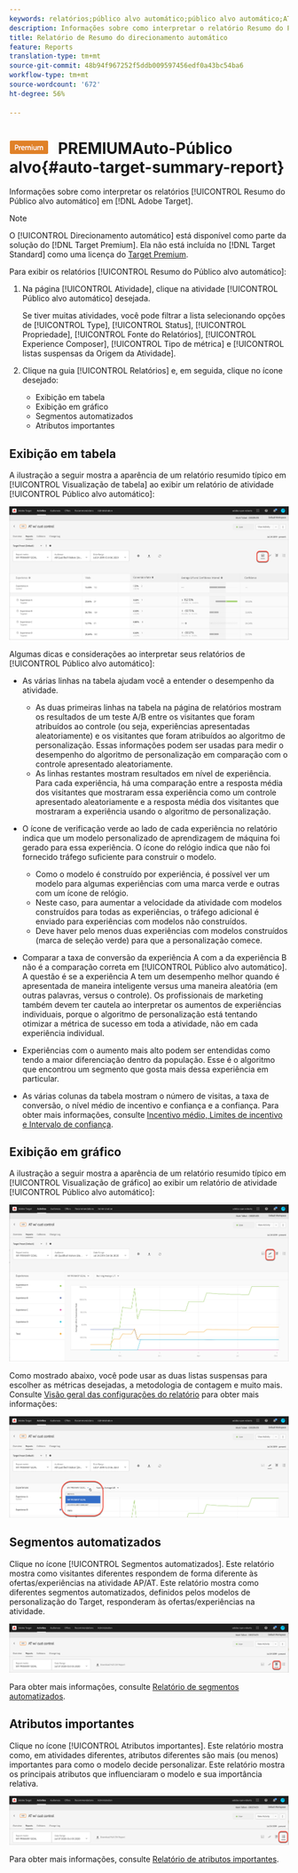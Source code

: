 ```yaml
---
keywords: relatórios;público alvo automático;público alvo automático;AT;relatório
description: Informações sobre como interpretar o relatório Resumo do Público alvo automático no Adobe Target.
title: Relatório de Resumo do direcionamento automático
feature: Reports
translation-type: tm+mt
source-git-commit: 48b94f967252f5ddb009597456edf0a43bc54ba6
workflow-type: tm+mt
source-wordcount: '672'
ht-degree: 56%

---
```



# ![Relatório de resumo ](/help/assets/premium.png) PREMIUMAuto-Público alvo{#auto-target-summary-report}

Informações sobre como interpretar os relatórios [!UICONTROL Resumo do Público alvo automático] em [!DNL Adobe Target].

>[!NOTE]
>
>O [!UICONTROL Direcionamento automático] está disponível como parte da solução do [!DNL Target Premium]. Ela não está incluída no [!DNL Target Standard] como uma licença do [Target Premium](/help/c-intro/intro.md#premium).

Para exibir os relatórios [!UICONTROL Resumo do Público alvo automático]:

1. Na página [!UICONTROL Atividade], clique na atividade [!UICONTROL Público alvo automático] desejada.

   Se tiver muitas atividades, você pode filtrar a lista selecionando opções de [!UICONTROL Type], [!UICONTROL Status], [!UICONTROL Propriedade], [!UICONTROL Fonte do Relatórios], [!UICONTROL Experience Composer], [!UICONTROL Tipo de métrica] e [!UICONTROL listas suspensas da Origem da Atividade].

1. Clique na guia [!UICONTROL Relatórios] e, em seguida, clique no ícone desejado:

   * Exibição em tabela 
   * Exibição em gráfico
   * Segmentos automatizados
   * Atributos importantes

## Exibição em tabela 

A ilustração a seguir mostra a aparência de um relatório resumido típico em [!UICONTROL Visualização de tabela] ao exibir um relatório de atividade [!UICONTROL Público alvo automático]:

![Relatório de visualização da tabela de Público alvo automático](/help/c-reports/assets/at-table-view.png)

Algumas dicas e considerações ao interpretar seus relatórios de [!UICONTROL Público alvo automático]:

* As várias linhas na tabela ajudam você a entender o desempenho da atividade.

   * As duas primeiras linhas na tabela na página de relatórios mostram os resultados de um teste A/B entre os visitantes que foram atribuídos ao controle (ou seja, experiências apresentadas aleatoriamente) e os visitantes que foram atribuídos ao algoritmo de personalização. Essas informações podem ser usadas para medir o desempenho do algoritmo de personalização em comparação com o controle apresentado aleatoriamente.
   * As linhas restantes mostram resultados em nível de experiência. Para cada experiência, há uma comparação entre a resposta média dos visitantes que mostraram essa experiência como um controle apresentado aleatoriamente e a resposta média dos visitantes que mostraram a experiência usando o algoritmo de personalização.

* O ícone de verificação verde ao lado de cada experiência no relatório indica que um modelo personalizado de aprendizagem de máquina foi gerado para essa experiência. O ícone do relógio indica que não foi fornecido tráfego suficiente para construir o modelo.

   * Como o modelo é construído por experiência, é possível ver um modelo para algumas experiências com uma marca verde e outras com um ícone de relógio.
   * Neste caso, para aumentar a velocidade da atividade com modelos construídos para todas as experiências, o tráfego adicional é enviado para experiências com modelos não construídos.
   * Deve haver pelo menos duas experiências com modelos construídos (marca de seleção verde) para que a personalização comece.

* Comparar a taxa de conversão da experiência A com a da experiência B não é a comparação correta em [!UICONTROL Público alvo automático]. A questão é se a experiência A tem um desempenho melhor quando é apresentada de maneira inteligente versus uma maneira aleatória (em outras palavras, versus o controle). Os profissionais de marketing também devem ter cautela ao interpretar os aumentos de experiências individuais, porque o algoritmo de personalização está tentando otimizar a métrica de sucesso em toda a atividade, não em cada experiência individual.
* Experiências com o aumento mais alto podem ser entendidas como tendo a maior diferenciação dentro da população. Esse é o algoritmo que encontrou um segmento que gosta mais dessa experiência em particular.
* As várias colunas da tabela mostram o número de visitas, a taxa de conversão, o nível médio de incentivo e confiança e a confiança. Para obter mais informações, consulte [Incentivo médio, Limites de incentivo e Intervalo de confiança](/help/c-reports/c-report-settings/average-lift-bounds-and-confidence-interval.md).

## Exibição em gráfico

A ilustração a seguir mostra a aparência de um relatório resumido típico em [!UICONTROL Visualização de gráfico] ao exibir um relatório de atividade [!UICONTROL Público alvo automático]:

![Relatório de visualização do gráfico de Público alvo automático](/help/c-reports/assets/at-graph-view.png)

Como mostrado abaixo, você pode usar as duas listas suspensas para escolher as métricas desejadas, a metodologia de contagem e muito mais. Consulte [Visão geral das configurações do relatório](/help/c-reports/c-report-settings/report-settings.md) para obter mais informações:

![Relatório de visualização do gráfico de Público alvo automático](/help/c-reports/assets/at-graph-view-2.png)

## Segmentos automatizados

Clique no ícone [!UICONTROL Segmentos automatizados]. Este relatório mostra como visitantes diferentes respondem de forma diferente às ofertas/experiências na atividade AP/AT. Este relatório mostra como diferentes segmentos automatizados, definidos pelos modelos de personalização do Target, responderam às ofertas/experiências na atividade.

![Ícone Segmentos automatizados](/help/c-reports/assets/icon-automated-sements.png)

Para obter mais informações, consulte [Relatório de segmentos automatizados](/help/c-reports/c-personalization-insights-reports/automated-segments-report.md).

## Atributos importantes

Clique no ícone [!UICONTROL Atributos importantes]. Este relatório mostra como, em atividades diferentes, atributos diferentes são mais (ou menos) importantes para como o modelo decide personalizar. Este relatório mostra os principais atributos que influenciaram o modelo e sua importância relativa.

![Ícone de atributos importantes](/help/c-reports/assets/icon-important-attributes.png)

Para obter mais informações, consulte [Relatório de atributos importantes](/help/c-reports/c-personalization-insights-reports/important-attributes-report.md).
